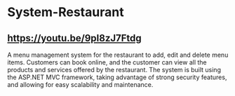 # System-Restaurant
## https://youtu.be/9pI8zJ7Ftdg

A menu management system for the restaurant to add, edit and delete menu items. Customers can book online, and the customer can view all the products and services offered by the restaurant. The system is built using the ASP.NET MVC framework, taking advantage of strong security features, and allowing for easy scalability and maintenance.

